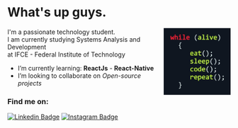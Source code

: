 # What's up guys.

<img width="30%" backgroundColor="#0D1117" align="right" src="Product School.jfif">

I'm a passionate technology student.<br>
I am currently studying Systems Analysis and Development<br> at IFCE - Federal Institute of Technology

-  I’m currently learning:
    **ReactJs** - **React-Native**
-  I’m looking to collaborate on *Open-source projects*

### Find me on:

[![Linkedin Badge](https://img.shields.io/badge/-Linkedin-6633cc?style=for-the-badge&logo=Linkedin&logoColor=white&link=https://www.linkedin.com/in/jonas-de-sousa-freire-895197106/)](https://www.linkedin.com/in/jonas-de-sousa-freire-895197106/)
[![Instagram Badge](https://img.shields.io/badge/-Instagram-6633cc?style=for-the-badge&logo=Instagram&logoColor=white&link=https://www.instagram.com/user.022c/?hl=pt-br)](https://www.instagram.com/user.022c/?hl=pt-br) 
